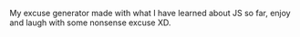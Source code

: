 My excuse generator made with what I have learned about JS so far, enjoy and laugh with some nonsense excuse XD.
